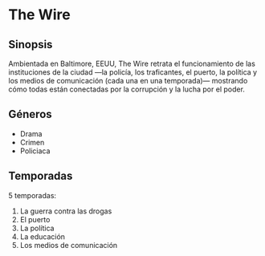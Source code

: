 # The Wire

## Sinopsis
Ambientada en Baltimore, EEUU, The Wire retrata el funcionamiento de las instituciones de la ciudad —la policía, los traficantes, el puerto, la política y los medios de comunicación (cada una en una temporada)— mostrando cómo todas están conectadas por la corrupción y la lucha por el poder.

## Géneros
- Drama
- Crimen
- Policiaca

## Temporadas
5 temporadas:
1. La guerra contra las drogas  
2. El puerto  
3. La política  
4. La educación  
5. Los medios de comunicación